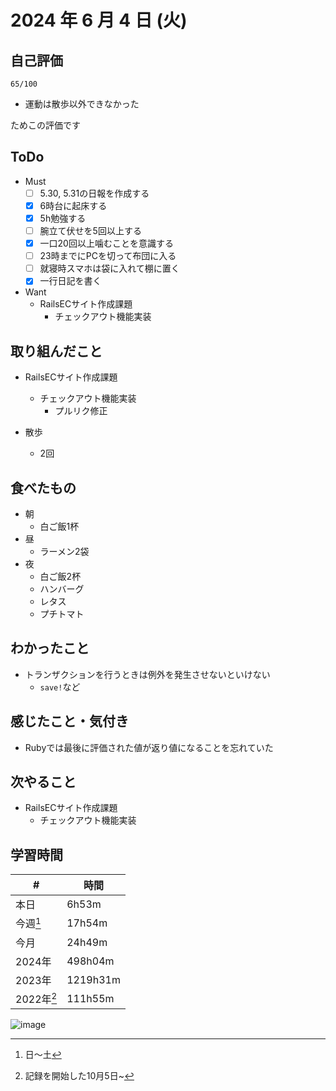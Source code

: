 # 2024 年 6 月 4 日 (火)

## 自己評価
```
65/100
```
- 運動は散歩以外できなかった

ためこの評価です

## ToDo
- Must
  - [ ] 5.30, 5.31の日報を作成する
  - [x] 6時台に起床する
  - [x] 5h勉強する
  - [ ] 腕立て伏せを5回以上する
  - [x] 一口20回以上噛むことを意識する
  - [ ] 23時までにPCを切って布団に入る
  - [ ] 就寝時スマホは袋に入れて棚に置く
  - [x] 一行日記を書く
- Want
  - RailsECサイト作成課題
    - チェックアウト機能実装

## 取り組んだこと
- RailsECサイト作成課題
  - チェックアウト機能実装
    - プルリク修正

- 散歩
  - 2回

## 食べたもの
- 朝
  - 白ご飯1杯
- 昼
  - ラーメン2袋
- 夜
  - 白ご飯2杯
  - ハンバーグ
  - レタス
  - プチトマト

## わかったこと
- トランザクションを行うときは例外を発生させないといけない
  - `save!`など

## 感じたこと・気付き
- Rubyでは最後に評価された値が返り値になることを忘れていた

## 次やること
- RailsECサイト作成課題
  - チェックアウト機能実装

## 学習時間
| #          | 時間     |
| ---------- | -------- |
| 本日       | 6h53m    |
| 今週[^1]   | 17h54m   |
| 今月       | 24h49m   |
| 2024年     | 498h04m  |
| 2023年     | 1219h31m |
| 2022年[^2] | 111h55m  |

[^1]: 日〜土
[^2]: 記録を開始した10月5日~

![image](https://github.com/nil-ramuda/daily_report/assets/94735931/9a3490eb-5cf7-46fe-a500-b4d6559e8e47)

